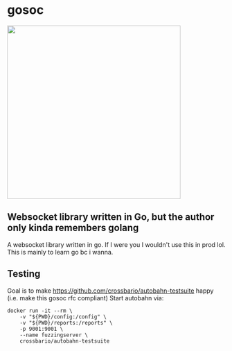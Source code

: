 # gosoc

<img src="https://github.com/user-attachments/assets/4fdf95c2-53d8-4bf0-af97-0e592c30ab51" width="400">


## Websocket library written in Go, but the author only kinda remembers golang
A websocket library written in go. If I were you I wouldn't use this in prod lol. This is mainly to learn go bc i wanna.


## Testing
Goal is to make https://github.com/crossbario/autobahn-testsuite happy (i.e. make this gosoc rfc compliant)
Start autobahn via:
```
docker run -it --rm \
    -v "${PWD}/config:/config" \
    -v "${PWD}/reports:/reports" \
    -p 9001:9001 \
    --name fuzzingserver \
    crossbario/autobahn-testsuite
```

